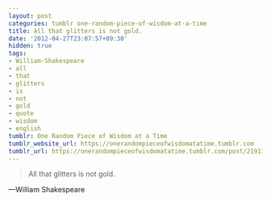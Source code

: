 ```yaml
---
layout: post
categories: tumblr one-random-piece-of-wisdom-at-a-time
title: All that glitters is not gold.
date: '2012-04-27T23:07:57+09:30'
hidden: true
tags:
- William-Shakespeare
- all
- that
- glitters
- is
- not
- gold
- quote
- wisdom
- english
tumblr: One Random Piece of Wisdom at a Time
tumblr_website_url: https://onerandompieceofwisdomatatime.tumblr.com
tumblr_url: https://onerandompieceofwisdomatatime.tumblr.com/post/21911060666/all-that-glitters-is-not-gold
---
```

> All that glitters is not gold.

—William Shakespeare
